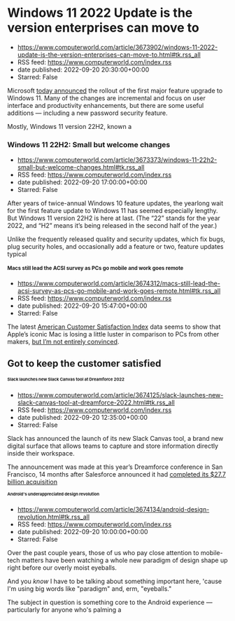 # Windows 11 2022 Update is the version enterprises can move to
 - https://www.computerworld.com/article/3673902/windows-11-2022-update-is-the-version-enterprises-can-move-to.html#tk.rss_all
 - RSS feed: https://www.computerworld.com/index.rss
 - date published: 2022-09-20 20:30:00+00:00
 - Starred: False

<article>
	<section class="page">
<p>Microsoft <a href="https://blogs.windows.com/windowsexperience/2022/09/20/available-today-the-windows-11-2022-update/" rel="nofollow noopener" target="_blank">today announced</a> the rollout of the first major feature upgrade to Windows 11. Many of the changes are incremental and focus on user interface and productivity enhancements, but there are some useful additions — including a new password security feature.</p><p>Mostly, Windows 11 version 22H2, known a

# Windows 11 22H2: Small but welcome changes
 - https://www.computerworld.com/article/3673373/windows-11-22h2-small-but-welcome-changes.html#tk.rss_all
 - RSS feed: https://www.computerworld.com/index.rss
 - date published: 2022-09-20 17:00:00+00:00
 - Starred: False

<article>
	<section class="page">
<p>After years of twice-annual Windows 10 feature updates, the yearlong wait for the first feature update to Windows 11 has seemed especially lengthy. But Windows 11 version 22H2 is here at last. (The “22” stands for the year 2022, and “H2” means it’s being released in the second half of the year.)</p><p>Unlike the frequently released quality and security updates, which fix bugs, plug security holes, and occasionally add a feature or two, feature updates typical

# Macs still lead the ACSI survey as PCs go mobile and work goes remote
 - https://www.computerworld.com/article/3674312/macs-still-lead-the-acsi-survey-as-pcs-go-mobile-and-work-goes-remote.html#tk.rss_all
 - RSS feed: https://www.computerworld.com/index.rss
 - date published: 2022-09-20 15:47:00+00:00
 - Starred: False

<article>
	<section class="page">
<p>The latest <a href="https://www.theacsi.org/news-and-resources/reports/" rel="nofollow noopener" target="_blank">American Customer Satisfaction Index</a> data seems to show that Apple’s iconic Mac is losing a little luster in comparison to PCs from other makers, <a href="https://www.computerworld.com/article/3673668/why-apples-october-event-matters-to-business.html">but I’m not entirely convinced</a>.</p><h2><strong>Got to keep the customer satisfied</strong>

# Slack launches new Slack Canvas tool at Dreamforce 2022
 - https://www.computerworld.com/article/3674125/slack-launches-new-slack-canvas-tool-at-dreamforce-2022.html#tk.rss_all
 - RSS feed: https://www.computerworld.com/index.rss
 - date published: 2022-09-20 12:35:00+00:00
 - Starred: False

<article>
	<section class="page">
<p>Slack has announced the launch of its new Slack Canvas tool, a brand new digital surface that allows teams to capture and store information directly inside their workspace.</p><p>The announcement was made at this year’s Dreamforce conference in San Francisco, 14 months after Salesforce announced it had <a href="https://www.computerworld.com/article/3599337/salesforce-scoops-up-team-chat-pioneer-slack-for-27-7b.html">completed its $27.7 billion acquisition</a>

# Android's underappreciated design revolution
 - https://www.computerworld.com/article/3674134/android-design-revolution.html#tk.rss_all
 - RSS feed: https://www.computerworld.com/index.rss
 - date published: 2022-09-20 10:00:00+00:00
 - Starred: False

<article>
	<section class="page">
<p>Over the past couple years, those of us who pay close attention to mobile-tech matters have been watching a whole new paradigm of design shape up right before our overly moist eyeballs.</p><p>And you <em>know</em> I have to be talking about something important here, 'cause I'm using big words like "paradigm" and, erm, "eyeballs."</p><p>The subject in question is something core to the Android experience — particularly for anyone who's palming a <a href="https:
